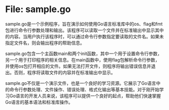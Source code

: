 # File: sample.go

sample.go是一个示例程序，旨在演示如何使用Go语言标准库中的os、flag和fmt包进行命令行参数处理和输出。该程序可以读取一个文件并在标准输出中显示其中的内容。当用户执行该程序时，可以通过命令行参数指定要读取的文件名。如果未指定文件名，则会输出程序的帮助信息。

sample.go包含一个主函数main和两个init函数，其中一个用于设置命令行参数，另一个用于打印程序的相关信息。在main函数中，使用flag包解析命令行参数，并使用os包打开相应的文件。如果无法打开文件，则程序将输出错误信息并退出。否则，程序将读取文件的内容并在标准输出中显示。

sample.go不仅是一个演示文件，也是一个良好的学习资源。它展示了Go语言中的命令行参数处理、文件操作、错误处理、格式化输出等基本技能。对于刚开始学习Go语言的开发人员来说，该程序可以提供一个良好的起点，帮助他们快速掌握Go语言的基本语法和标准库操作。

